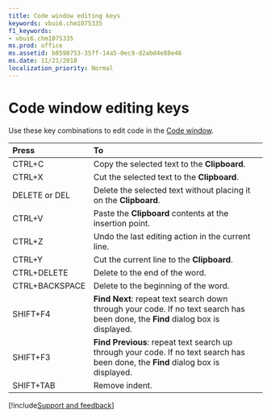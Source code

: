 ```yaml
---
title: Code window editing keys
keywords: vbui6.chm1075335
f1_keywords:
- vbui6.chm1075335
ms.prod: office
ms.assetid: b8598753-35ff-14a5-0ec9-d2abd4e88e46
ms.date: 11/21/2018
localization_priority: Normal
---
```



# Code window editing keys

Use these key combinations to edit code in the [Code window](code-window.md).

|Press|To|
|:----|:--|
|CTRL+C|Copy the selected text to the **Clipboard**.|
|CTRL+X|Cut the selected text to the **Clipboard**.|
|DELETE or DEL|Delete the selected text without placing it on the **Clipboard**.|
|CTRL+V|Paste the **Clipboard** contents at the insertion point.|
|CTRL+Z|Undo the last editing action in the current line.|
|CTRL+Y|Cut the current line to the **Clipboard**.|
|CTRL+DELETE|Delete to the end of the word.|
|CTRL+BACKSPACE|Delete to the beginning of the word.|
|SHIFT+F4|**Find Next**: repeat text search down through your code. If no text search has been done, the **Find** dialog box is displayed.|
|SHIFT+F3|**Find Previous**: repeat text search up through your code. If no text search has been done, the **Find** dialog box is displayed.|
|SHIFT+TAB|Remove indent.|

[!include[Support and feedback](~/includes/feedback-boilerplate.md)]